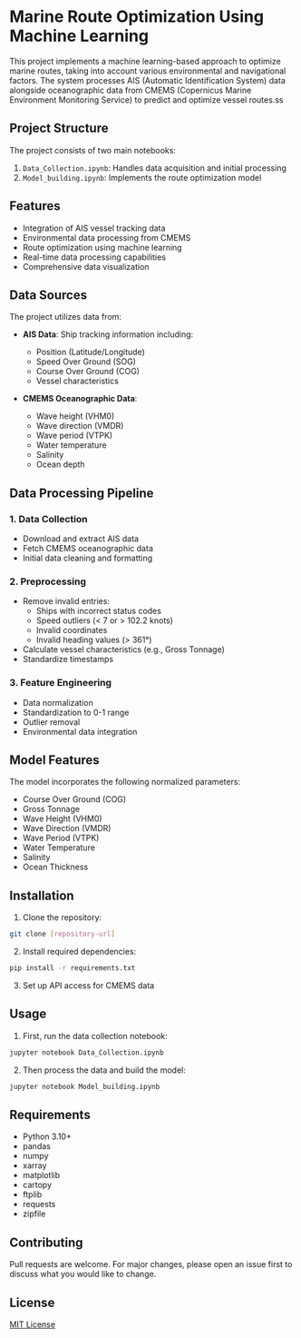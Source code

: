 # Marine Route Optimization Using Machine Learning

This project implements a machine learning-based approach to optimize marine routes, taking into account various environmental and navigational factors. The system processes AIS (Automatic Identification System) data alongside oceanographic data from CMEMS (Copernicus Marine Environment Monitoring Service) to predict and optimize vessel routes.ss

## Project Structure

The project consists of two main notebooks:
1. `Data_Collection.ipynb`: Handles data acquisition and initial processing
2. `Model_building.ipynb`: Implements the route optimization model

## Features

- Integration of AIS vessel tracking data
- Environmental data processing from CMEMS
- Route optimization using machine learning
- Real-time data processing capabilities
- Comprehensive data visualization

## Data Sources

The project utilizes data from:
- **AIS Data**: Ship tracking information including:
  - Position (Latitude/Longitude)
  - Speed Over Ground (SOG)
  - Course Over Ground (COG)
  - Vessel characteristics

- **CMEMS Oceanographic Data**:
  - Wave height (VHM0)
  - Wave direction (VMDR)
  - Wave period (VTPK)
  - Water temperature
  - Salinity
  - Ocean depth

## Data Processing Pipeline

### 1. Data Collection
- Download and extract AIS data
- Fetch CMEMS oceanographic data
- Initial data cleaning and formatting

### 2. Preprocessing
- Remove invalid entries:
  - Ships with incorrect status codes
  - Speed outliers (< 7 or > 102.2 knots)
  - Invalid coordinates
  - Invalid heading values (> 361°)
- Calculate vessel characteristics (e.g., Gross Tonnage)
- Standardize timestamps

### 3. Feature Engineering
- Data normalization
- Standardization to 0-1 range
- Outlier removal
- Environmental data integration

## Model Features

The model incorporates the following normalized parameters:
- Course Over Ground (COG)
- Gross Tonnage
- Wave Height (VHM0)
- Wave Direction (VMDR)
- Wave Period (VTPK)
- Water Temperature
- Salinity
- Ocean Thickness

## Installation

1. Clone the repository:
```bash
git clone [repository-url]
```

2. Install required dependencies:
```bash
pip install -r requirements.txt
```

3. Set up API access for CMEMS data

## Usage

1. First, run the data collection notebook:
```bash
jupyter notebook Data_Collection.ipynb
```

2. Then process the data and build the model:
```bash
jupyter notebook Model_building.ipynb
```

## Requirements

- Python 3.10+
- pandas
- numpy
- xarray
- matplotlib
- cartopy
- ftplib
- requests
- zipfile

## Contributing

Pull requests are welcome. For major changes, please open an issue first to discuss what you would like to change.

## License

[MIT License](LICENSE)
